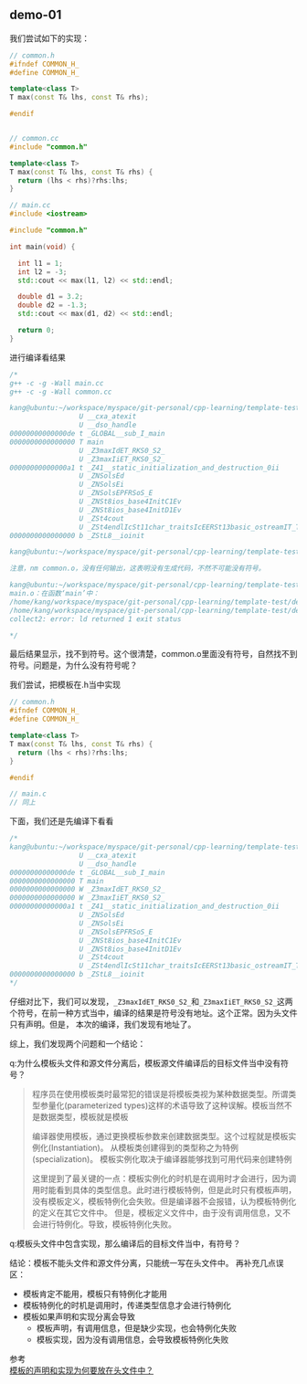## demo-01

我们尝试如下的实现：

```cpp
// common.h
#ifndef COMMON_H_
#define COMMON_H_

template<class T>
T max(const T& lhs, const T& rhs);

#endif


// common.cc
#include "common.h"

template<class T>
T max(const T& lhs, const T& rhs) {
  return (lhs < rhs)?rhs:lhs;
}

// main.cc
#include <iostream>

#include "common.h"

int main(void) {

  int l1 = 1;
  int l2 = -3;
  std::cout << max(l1, l2) << std::endl;

  double d1 = 3.2;
  double d2 = -1.3;
  std::cout << max(d1, d2) << std::endl;

  return 0;
}
```

进行编译看结果
```cpp
/*
g++ -c -g -Wall main.cc
g++ -c -g -Wall common.cc

kang@ubuntu:~/workspace/myspace/git-personal/cpp-learning/template-test/demo-01(master)$ nm main.o
                 U __cxa_atexit
                 U __dso_handle
00000000000000de t _GLOBAL__sub_I_main
0000000000000000 T main
                 U _Z3maxIdET_RKS0_S2_
                 U _Z3maxIiET_RKS0_S2_
00000000000000a1 t _Z41__static_initialization_and_destruction_0ii
                 U _ZNSolsEd
                 U _ZNSolsEi
                 U _ZNSolsEPFRSoS_E
                 U _ZNSt8ios_base4InitC1Ev
                 U _ZNSt8ios_base4InitD1Ev
                 U _ZSt4cout
                 U _ZSt4endlIcSt11char_traitsIcEERSt13basic_ostreamIT_T0_ES6_
0000000000000000 b _ZStL8__ioinit

kang@ubuntu:~/workspace/myspace/git-personal/cpp-learning/template-test/demo-01(master)$ nm common.o

注意，nm common.o，没有任何输出，这表明没有生成代码，不然不可能没有符号。

kang@ubuntu:~/workspace/myspace/git-personal/cpp-learning/template-test/demo-01(master)$ g++ -o main main.o common.o
main.o：在函数‘main’中：
/home/kang/workspace/myspace/git-personal/cpp-learning/template-test/demo-01/main.cc:9：对‘int max<int>(int const&, int const&)’未定义的引用
/home/kang/workspace/myspace/git-personal/cpp-learning/template-test/demo-01/main.cc:13：对‘double max<double>(double const&, double const&)’未定义的引用
collect2: error: ld returned 1 exit status

*/
```
最后结果显示，找不到符号。这个很清楚，common.o里面没有符号，自然找不到符号。问题是，为什么没有符号呢？

我们尝试，把模板在.h当中实现
```cpp
// common.h
#ifndef COMMON_H_
#define COMMON_H_

template<class T>
T max(const T& lhs, const T& rhs) {
  return (lhs < rhs)?rhs:lhs;
}

#endif

// main.c
// 同上
```

下面，我们还是先编译下看看
```cpp
/*
kang@ubuntu:~/workspace/myspace/git-personal/cpp-learning/template-test/demo-01(master)$ nm main.o
                 U __cxa_atexit
                 U __dso_handle
00000000000000de t _GLOBAL__sub_I_main
0000000000000000 T main
0000000000000000 W _Z3maxIdET_RKS0_S2_
0000000000000000 W _Z3maxIiET_RKS0_S2_
00000000000000a1 t _Z41__static_initialization_and_destruction_0ii
                 U _ZNSolsEd
                 U _ZNSolsEi
                 U _ZNSolsEPFRSoS_E
                 U _ZNSt8ios_base4InitC1Ev
                 U _ZNSt8ios_base4InitD1Ev
                 U _ZSt4cout
                 U _ZSt4endlIcSt11char_traitsIcEERSt13basic_ostreamIT_T0_ES6_
0000000000000000 b _ZStL8__ioinit
*/
```

仔细对比下，我们可以发现，```_Z3maxIdET_RKS0_S2_```和```_Z3maxIiET_RKS0_S2_```这两个符号，在前一种方式当中，编译的结果是符号没有地址。这个正常。因为头文件只有声明。但是，
本次的编译，我们发现有地址了。

综上，我们发现两个问题和一个结论：

q:为什么模板头文件和源文件分离后，模板源文件编译后的目标文件当中没有符号？
>程序员在使用模板类时最常犯的错误是将模板类视为某种数据类型。所谓类型参量化(parameterized types)这样的术语导致了这种误解。模板当然不是数据类型，模板就是模板
>
>编译器使用模板，通过更换模板参数来创建数据类型。这个过程就是模板实例化(Instantiation)。
从模板类创建得到的类型称之为特例(specialization)。
模板实例化取决于编译器能够找到可用代码来创建特例
>
>这里提到了最关键的一点：模板实例化的时机是在调用时才会进行，因为调用时能看到具体的类型信息。此时进行模板特例，但是此时只有模板声明，没有模板定义，模板特例化会失败。但是编译器不会报错，认为模板特例化的定义在其它文件中。
但是，模板定义文件中，由于没有调用信息，又不会进行特例化。导致，模板特例化失败。

q:模板头文件中包含实现，那么编译后的目标文件当中，有符号？


结论：模板不能头文件和源文件分离，只能统一写在头文件中。
再补充几点误区：
- 模板肯定不能用，模板只有特例化才能用
- 模板特例化的时机是调用时，传递类型信息才会进行特例化
- 模板如果声明和实现分离会导致
    - 模板声明，有调用信息，但是缺少实现，也会特例化失败
    - 模板实现，因为没有调用信息，会导致模板特例化失败

参考<br>
[模板的声明和实现为何要放在头文件中？](https://www.cnblogs.com/wanyao/archive/2011/06/29/2093588.html)<br>
